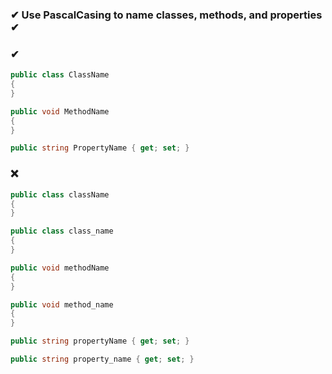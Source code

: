 ### ✔ Use PascalCasing to name classes, methods, and properties ✔
###

### ✔
``` csharp
public class ClassName
{
}
```
``` csharp
public void MethodName
{
}
```
``` csharp
public string PropertyName { get; set; }
```

### ❌
``` csharp
public class className
{
}
```
``` csharp
public class class_name
{
}
```
``` csharp
public void methodName
{
}
```
``` csharp
public void method_name
{
}
```
``` csharp
public string propertyName { get; set; }
```
``` csharp
public string property_name { get; set; }
```
